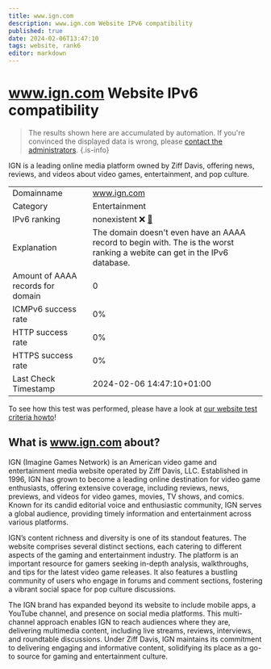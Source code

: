 ```yaml
---
title: www.ign.com
description: www.ign.com Website IPv6 compatibility
published: true
date: 2024-02-06T13:47:10
tags: website, rank6
editor: markdown
---
```


# www.ign.com Website IPv6 compatibility

> The results shown here are accumulated by automation. If you're convinced the displayed data is wrong, please [contact the administrators](/howto/chat). 
{.is-info}

IGN is a leading online media platform owned by Ziff Davis, offering news, reviews, and videos about video games, entertainment, and pop culture.


|   |   |
| - | - |
| Domainname | www.ign.com
| Category | Entertainment |
| IPv6 ranking | nonexistent :x: [🔗](/howto/ranking) |
| Explanation | The domain doesn't even have an AAAA record to begin with. The is the worst ranking a webite can get in the IPv6 database. |
| Amount of AAAA records for domain | 0 |
| ICMPv6 success rate | 0%|
| HTTP success rate | 0% |
| HTTPS success rate | 0% |
| Last Check Timestamp | 2024-02-06 14:47:10+01:00 |

To see how this test was performed, please have a look at [our website test criteria howto](/howto/testcriteria/website)!


## What is www.ign.com about?
IGN (Imagine Games Network) is an American video game and entertainment media website operated by Ziff Davis, LLC. Established in 1996, IGN has grown to become a leading online destination for video game enthusiasts, offering extensive coverage, including reviews, news, previews, and videos for video games, movies, TV shows, and comics. Known for its candid editorial voice and enthusiastic community, IGN serves a global audience, providing timely information and entertainment across various platforms.

IGN’s content richness and diversity is one of its standout features. The website comprises several distinct sections, each catering to different aspects of the gaming and entertainment industry. The platform is an important resource for gamers seeking in-depth analysis, walkthroughs, and tips for the latest video game releases. It also features a bustling community of users who engage in forums and comment sections, fostering a vibrant social space for pop culture discussions.

The IGN brand has expanded beyond its website to include mobile apps, a YouTube channel, and presence on social media platforms. This multi-channel approach enables IGN to reach audiences where they are, delivering multimedia content, including live streams, reviews, interviews, and roundtable discussions. Under Ziff Davis, IGN maintains its commitment to delivering engaging and informative content, solidifying its place as a go-to source for gaming and entertainment culture.



